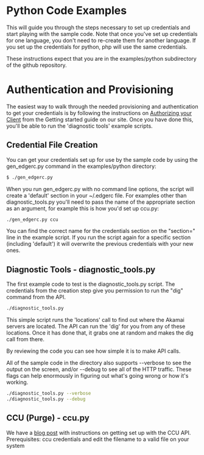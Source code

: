 # Python Code Examples

This will guide you through the steps necessary to set up credentials and start playing with the sample code.  Note that once you've set up credentials for one language, you don't need to re-create them for another language.  If you set up the credentials for python, php will use the same credentials.

These instructions expect that you are in the examples/python subdirectory of the github repository.

# Authentication and Provisioning
The easiest way to walk through the needed provisioning and authentication to get your credentials is by following the instructions on [Authorizing your Client](https://developer.akamai.com/introduction/Prov_Creds.html) from the Getting started guide on our site.  Once you have done this, you'll be able to run the 'diagnostic tools' example scripts.

## Credential File Creation
You can get your credentials set up for use by the sample code by using the gen_edgerc.py command in the examples/python directory:
```bash
$ ./gen_edgerc.py
``` 

When you run gen_edgerc.py with no command line options, the script will create a 'default' section in your ~/.edgerc file.  For examples other than diagnostic_tools.py you'll need to pass the name of the appropriate section as an
argument, for example this is how you'd set up ccu.py:
```bash
./gen_edgerc.py ccu
```

You can find the correct name for the credentials section on the "section=" line in the example script.  If you run the script again for a specific section (including 'default') it will overwrite the previous credentials with your new ones.

## Diagnostic Tools - diagnostic_tools.py
The first example code to test is the diagnostic_tools.py script.  The credentials from the creation step give you permission to run the "dig" command from the API.

``` bash
./diagnostic_tools.py
```

This simple script runs the 'locations' call to find out where the Akamai servers are located.  The API can run the 'dig' for you from any of these locations.  Once it has done that, it grabs one at random and makes the dig call from there.

By reviewing the code you can see how simple it is to make API calls.

All of the sample code in the directory also supports --verbose to see the output on the screen, and/or --debug to see all of the HTTP traffic.  These flags can help enormously in figuring out what's going wrong or how it's working.

``` bash
./diagnostic_tools.py --verbose
./diagnostic_tools.py --debug
```

## CCU (Purge) - ccu.py
We have a [blog post](https://community.akamai.com/community/developer/blog/2015/08/19/getting-started-with-the-v2-open-ccu-api?sr=stream) with instructions on getting set up with the CCU API.
Prerequisites: ccu credentials and edit the filename to a valid file on your system

